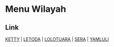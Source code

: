 # Menu Wilayah

## Link

[KETTY](https://github.com/gigit-pemilu/pemilu-2024-81-maluku/tree/main/pileg-dpr/hitung-suara/sub/81-maluku/sub/08-maluku-barat-daya/sub/12-pulau-lakor/sub/2001-ketty)
 | 
[LETODA](https://github.com/gigit-pemilu/pemilu-2024-81-maluku/tree/main/pileg-dpr/hitung-suara/sub/81-maluku/sub/08-maluku-barat-daya/sub/12-pulau-lakor/sub/2002-letoda)
 | 
[LOLOTUARA](https://github.com/gigit-pemilu/pemilu-2024-81-maluku/tree/main/pileg-dpr/hitung-suara/sub/81-maluku/sub/08-maluku-barat-daya/sub/12-pulau-lakor/sub/2005-lolotuara)
 | 
[SERA](https://github.com/gigit-pemilu/pemilu-2024-81-maluku/tree/main/pileg-dpr/hitung-suara/sub/81-maluku/sub/08-maluku-barat-daya/sub/12-pulau-lakor/sub/2003-sera)
 | 
[YAMLULI](https://github.com/gigit-pemilu/pemilu-2024-81-maluku/tree/main/pileg-dpr/hitung-suara/sub/81-maluku/sub/08-maluku-barat-daya/sub/12-pulau-lakor/sub/2004-yamluli)

